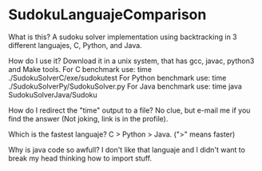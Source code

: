 # SudokuLanguajeComparison

What is this?
A sudoku solver implementation using backtracking in 3 different languajes, C, Python, and Java.

How do I use it?
Download it in a unix system, that has gcc, javac, python3 and Make tools.
For C benchmark use:  time ./SudokuSolverC/exe/sudokutest 
For Python benchmark use: time ./SudokuSolverPy/SudokuSolver.py 
For Java benchmark use: time java SudokuSolverJava/Sudoku

How do I redirect the "time" output to a file?
No clue, but e-mail me if you find the answer (Not joking, link is in the profile).

Which is the fastest languaje?
C > Python > Java. (">" means faster)

Why is java code so awfull?
I don't like that languaje and I didn't want to break my head thinking how to import stuff.

